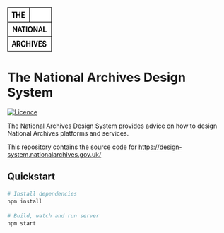 <img src="https://raw.githubusercontent.com/nationalarchives/tna-frontend/main/src/nationalarchives/assets/images/tna-square-logo.svg" alt="The National Archives logo" title="The National Archives" width="100" />

# The National Archives Design System

[![Licence](https://img.shields.io/github/license/nationalarchives/design-system?style=flat-square)](https://github.com/nationalarchives/design-system/blob/main/LICENCE)

The National Archives Design System provides advice on how to design National Archives platforms and services.

This repository contains the source code for https://design-system.nationalarchives.gov.uk/

## Quickstart

```sh
# Install dependencies
npm install

# Build, watch and run server
npm start
```
